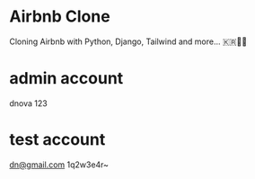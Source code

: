 # Airbnb Clone

Cloning Airbnb with Python, Django, Tailwind and more... 🇰🇷💖🐍

# admin account
dnova
123

# test account
dn@gmail.com
1q2w3e4r~